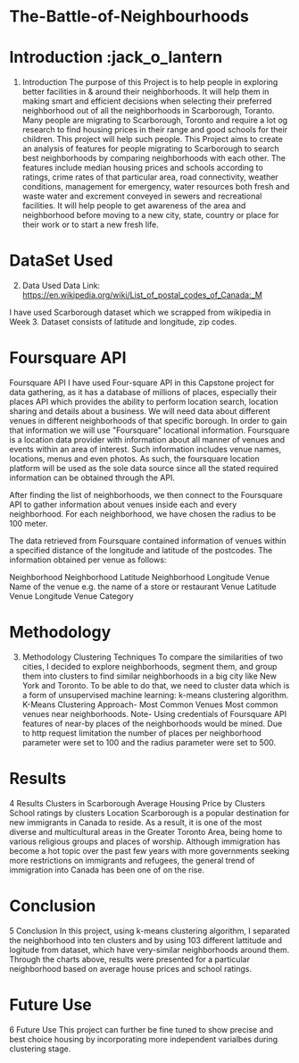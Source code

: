 # The-Battle-of-Neighbourhoods
# Introduction :jack_o_lantern
1) Introduction
The purpose of this Project is to help people in exploring better facilities in & around their neighborhoods. It will help them in making smart and efficient decisions when selecting their preferred neighborhood out of all the neighborhoods in Scarborough, Toranto. Many people are migrating to Scarborough, Toronto and require a lot og research to find housing prices in their range and good schools for their children. This project will help such people. This Project aims to create an analysis of features for people migrating to Scarborough to search best neighborhoods by comparing neighborhoods with each other. The features include median housing prices and schools according to ratings, crime rates of that particular area, road connectivity, weather conditions, management for emergency, water resources both fresh and waste water and excrement conveyed in sewers and recreational facilities. It will help people to get awareness of the area and neighborhood before moving to a new city, state, country or place for their work or to start a new fresh life.
# DataSet Used
2) Data Used
Data Link: https://en.wikipedia.org/wiki/List_of_postal_codes_of_Canada:_M

I have used Scarborough dataset which we scrapped from wikipedia in Week 3. Dataset consists of latitude and longitude, zip codes.
# Foursquare API
Foursquare API
I have used Four-square API in this Capstone project for data gathering, as it has a database of millions of places, especially their places API which provides the ability to perform location search, location sharing and details about a business.
We will need data about different venues in different neighborhoods of that specific borough. In order to gain that information we will use "Foursquare" locational information. Foursquare is a location data provider with information about all manner of venues and events within an area of interest. Such information includes venue names, locations, menus and even photos. As such, the foursquare location platform will be used as the sole data source since all the stated required information can be obtained through the API.

After finding the list of neighborhoods, we then connect to the Foursquare API to gather information about venues inside each and every neighborhood. For each neighborhood, we have chosen the radius to be 100 meter.

The data retrieved from Foursquare contained information of venues within a specified distance of the longitude and latitude of the postcodes. The information obtained per venue as follows:

Neighborhood
Neighborhood Latitude
Neighborhood Longitude
Venue
Name of the venue e.g. the name of a store or restaurant
Venue Latitude
Venue Longitude
Venue Category
# Methodology
3) Methodology
Clustering Techniques
To compare the similarities of two cities, I decided to explore neighborhoods, segment them, and group them into clusters to find similar neighborhoods in a big city like New York and Toronto. To be able to do that, we need to cluster data which is a form of unsupervised machine learning: k-means clustering algorithm.
K-Means Clustering Approach- Most Common Venues
Most common venues near neighborhoods.
Note- Using credentials of Foursquare API features of near-by places of the neighborhoods would be mined. Due to http request limitation the number of places per neighborhood parameter were set to 100 and the radius parameter were set to 500.
# Results
4 Results
Clusters in Scarborough
Average Housing Price by Clusters
School ratings by clusters
Location
Scarborough is a popular destination for new immigrants in Canada to reside. As a result, it is one of the most diverse and multicultural areas in the Greater Toronto Area, being home to various religious groups and places of worship. Although immigration has become a hot topic over the past few years with more governments seeking more restrictions on immigrants and refugees, the general trend of immigration into Canada has been one of on the rise.

# Conclusion
5 Conclusion
In this project, using k-means clustering algorithm, I separated the neighborhood into ten clusters and by using 103 different lattitude and logitude from dataset, which have very-similar neighborhoods around them. Through the charts above, results were presented for a particular neighborhood based on average house prices and school ratings.
# Future Use
6 Future Use
This project can further be fine tuned to show precise and best choice housing by incorporating more independent varialbes during clustering stage.